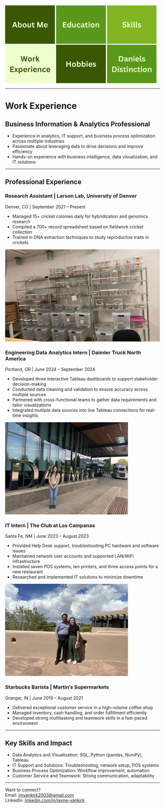 [<img src="https://github.com/jayne-vankirk/images/blob/main/AboutMe.png" height="125"/>](README.md)
[<img src="https://github.com/jayne-vankirk/images/blob/main/Education.png" height="125"/>](Education.md)
[<img src="https://github.com/jayne-vankirk/images/blob/main/Skills.png" height="125"/>](Skills.md)
[<img src="https://github.com/jayne-vankirk/images/blob/main/Work Experience.png" height="125"/>](WorkExp.md)
[<img src="https://github.com/jayne-vankirk/images/blob/main/Hobbies.png" height="125"/>](Hobbies.md)
[<img src="https://github.com/jayne-vankirk/images/blob/main/DanielsDistinction.png" height="125"/>](DanielsDistinction.md)
<a name="top"></a>
<hr>

# Work Experience  

## Business Information & Analytics Professional  
- Experience in analytics, IT support, and business process optimization across multiple industries  
- Passionate about leveraging data to drive decisions and improve efficiency  
- Hands-on experience with business intelligence, data visualization, and IT solutions  

---

## Professional Experience  

### Research Assistant | Larson Lab, University of Denver  
Denver, CO | September 2021 – Present  
- Managed 15+ cricket colonies daily for hybridization and genomics research  
- Compiled a 700+ record spreadsheet based on fieldwork cricket collection  
- Trained in DNA extraction techniques to study reproductive traits in crickets

<img src="https://github.com/jayne-vankirk/images/blob/main/IMG_0951.JPG" height="300"/>

### Engineering Data Analytics Intern | Daimler Truck North America  
Portland, OR | June 2024 – September 2024  
- Developed three interactive Tableau dashboards to support stakeholder decision-making  
- Conducted data cleaning and validation to ensure accuracy across multiple sources  
- Partnered with cross-functional teams to gather data requirements and tailor visualizations  
- Integrated multiple data sources into live Tableau connections for real-time insights

<img src="https://github.com/jayne-vankirk/images/blob/main/022567CA-A73A-4C54-B875-1D60A0C9EA7E_1_105_c.jpeg" height="300"/>


### IT Intern | The Club at Las Campanas  
Santa Fe, NM | June 2023 – August 2023  
- Provided Help Desk support, troubleshooting PC hardware and software issues  
- Maintained network user accounts and supported LAN/WiFi infrastructure  
- Installed seven POS systems, ten printers, and three access points for a new restaurant  
- Researched and implemented IT solutions to minimize downtime  

<img src="https://github.com/jayne-vankirk/images/blob/main/3FE85B68-C9B2-4094-8CB4-8C8F0B246B13_1_105_c.jpeg" height="300"/>

### Starbucks Barista | Martin’s Supermarkets  
Granger, IN | June 2019 – August 2021  
- Delivered exceptional customer service in a high-volume coffee shop  
- Managed inventory, cash handling, and order fulfillment efficiently  
- Developed strong multitasking and teamwork skills in a fast-paced environment  

---

## Key Skills and Impact  
- Data Analytics and Visualization: SQL, Python (pandas, NumPy), Tableau  
- IT Support and Solutions: Troubleshooting, network setup, POS systems  
- Business Process Optimization: Workflow improvement, automation  
- Customer Service and Teamwork: Strong communication, adaptability  

---

Want to connect?  
Email: [jmvankirk2003@gmail.com](mailto:jmvankirk2003@gmail.com)  
LinkedIn: [linkedin.com/in/jayne-vankirk](https://linkedin.com/in/jayne-vankirk)  
